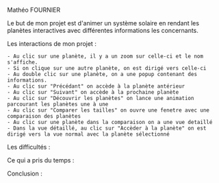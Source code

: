 Mathéo FOURNIER

Le but de mon projet est d'animer un système solaire en rendant les planètes interactives avec différentes informations les concernants.

Les interactions de mon projet :

    - Au clic sur une planète, il y a un zoom sur celle-ci et le nom s'affiche.
    - Si on clique sur une autre planète, on est dirigé vers celle-ci
    - Au double clic sur une planète, on a une popup contenant des informations.
    - Au clic sur "Précédant" on accède à la planète antérieur
    - Au clic sur "Suivant" on accède à la prochaine planète
    - Au clic sur "Découvrir les planètes" on lance une animation parcourant les planètes une à une
    - Au clic sur "Comparer les tailles" on ouvre une fenetre avec une comparaison des planètes
    - Au clic sur une planète dans la comparaison on a une vue detaillé
    - Dans la vue détaillé, au clic sur "Accèder à la planète" on est dirigé vers la vue normal avec la planète sélectionné

Les difficultés : 


Ce qui a pris du temps : 


Conclusion : 